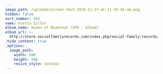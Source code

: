 ```yaml
---
image_path: /uploads/screen-shot-2018-11-27-at-11-35-18-am.png
hidden: false
sort_number: 283
name: Gretta Ziller
album_name: Queen of Boomtown (SFR - Album)
album_url: >-
  http://store.socialfamilyrecords.com/index.php/social-family-records/gretta-ziller-queen-of-boomtown-cd.html
_hide_content: true
_options:
  image_path:
    width: 500
    height: 500
    resize_style: contain
---
```


